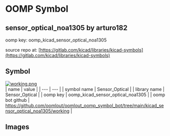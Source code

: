 # OOMP Symbol  
## sensor_optical_noa1305  by arturo182  
  
oomp key: oomp_kicad_sensor_optical_noa1305  
  
source repo at: [https://gitlab.com/kicad/libraries/kicad-symbols](https://gitlab.com/kicad/libraries/kicad-symbols)  
## Symbol  
  
[![working.png](working_600.png)](working.png)  
| name | value | 
| --- | --- | 
| symbol name | Sensor_Optical | 
| library name | Sensor_Optical | 
| oomp key | oomp_kicad_sensor_optical_noa1305 | 
| oomp bot github | https://github.com/oomlout/oomlout_oomp_symbol_bot/tree/main/kicad_sensor_optical_noa1305/working | 
## Images  
